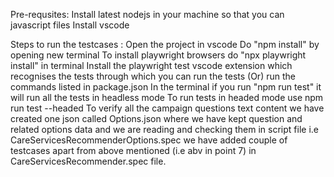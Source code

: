 Pre-requsites: 
Install latest nodejs in your machine so that you can javascript files
Install vscode

Steps to run the testcases :
Open the project in vscode
Do "npm install" by opening new terminal
To install playwright browsers do "npx playwright install" in terminal
Install the playwright test vscode extension which recognises the tests through which you can run the tests (Or) run the commands listed in package.json
In the terminal if you run "npm run test" it will run all the tests in headless mode
To run tests in headed mode use npm run test --headed
To verify all the campaign questions text content we have created one json called Options.json where we have kept question and related options data and we are reading and checking them in script file i.e CareServicesRecommenderOptions.spec
we have added couple of testcases apart from above mentioned (i.e abv in point 7) in CareServicesRecommender.spec file.
